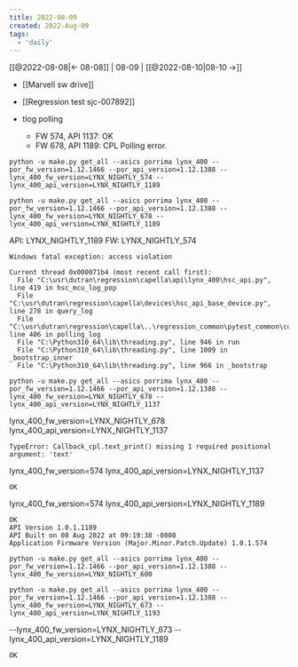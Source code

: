 ```yaml
---
title: 2022-08-09
created: 2022-Aug-09
tags:
  - 'daily'
---
```


[[@2022-08-08|<- 08-08]] | 08-09 | [[@2022-08-10|08-10 ->]]


- [[Marvell sw drive]]

- [[Regression test sjc-007892]]

- tlog polling 
	- FW 574, API 1137: OK
	- FW 678, API 1189: CPL Polling error.

```
python -u make.py get_all --asics porrima lynx_400 --por_fw_version=1.12.1466 --por_api_version=1.12.1388 --lynx_400_fw_version=LYNX_NIGHTLY_574 --lynx_400_api_version=LYNX_NIGHTLY_1189
```

```
python -u make.py get_all --asics porrima lynx_400 --por_fw_version=1.12.1466 --por_api_version=1.12.1388 --lynx_400_fw_version=LYNX_NIGHTLY_678 --lynx_400_api_version=LYNX_NIGHTLY_1189
```

API: LYNX_NIGHTLY_1189
FW: LYNX_NIGHTLY_574
```
Windows fatal exception: access violation

Current thread 0x000071b4 (most recent call first):
  File "C:\usr\dutran\regression\capella\api\lynx_400\hsc_api.py", line 419 in hsc_mcu_log_pop
  File "C:\usr\dutran\regression\capella\devices\hsc_api_base_device.py", line 278 in query_log
  File "C:\usr\dutran\regression\capella\..\regression_common\pytest_common\common_fixtures.py", line 406 in polling_log
  File "C:\Python310_64\lib\threading.py", line 946 in run
  File "C:\Python310_64\lib\threading.py", line 1009 in _bootstrap_inner
  File "C:\Python310_64\lib\threading.py", line 966 in _bootstrap

```


```
python -u make.py get_all --asics porrima lynx_400 --por_fw_version=1.12.1466 --por_api_version=1.12.1388 --lynx_400_fw_version=LYNX_NIGHTLY_678 --lynx_400_api_version=LYNX_NIGHTLY_1137
```

lynx_400_fw_version=LYNX_NIGHTLY_678 
lynx_400_api_version=LYNX_NIGHTLY_1137

```
TypeError: Callback_cpl.text_print() missing 1 required positional argument: 'text'
```

lynx_400_fw_version=574 
lynx_400_api_version=LYNX_NIGHTLY_1137

```
OK
```

lynx_400_fw_version=574 
lynx_400_api_version=LYNX_NIGHTLY_1189

```
OK
API Version 1.0.1.1189
API Built on 08 Aug 2022 at 09:19:38 -0800
Application Firmware Version (Major.Minor.Patch.Update) 1.0.1.574
```


```
python -u make.py get_all --asics porrima lynx_400 --por_fw_version=1.12.1466 --por_api_version=1.12.1388 --lynx_400_fw_version=LYNX_NIGHTLY_600
```

```
python -u make.py get_all --asics porrima lynx_400 --por_fw_version=1.12.1466 --por_api_version=1.12.1388 --lynx_400_fw_version=LYNX_NIGHTLY_673 --lynx_400_api_version=LYNX_NIGHTLY_1193
```
--lynx_400_fw_version=LYNX_NIGHTLY_673 --lynx_400_api_version=LYNX_NIGHTLY_1189
```
OK
```